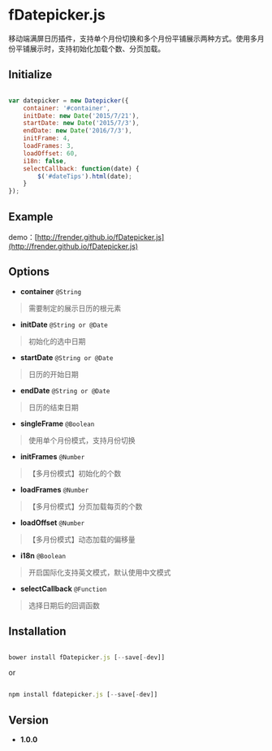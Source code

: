# fDatepicker.js

移动端满屏日历插件，支持单个月份切换和多个月份平铺展示两种方式。使用多月份平铺展示时，支持初始化加载个数、分页加载。

## Initialize

```javascript

var datepicker = new Datepicker({
    container: '#container',
    initDate: new Date('2015/7/21'),
    startDate: new Date('2015/7/3'),
    endDate: new Date('2016/7/3'),
    initFrame: 4,
    loadFrames: 3,
    loadOffset: 60,
    i18n: false,
    selectCallback: function(date) {
        $('#dateTips').html(date);
    }
});

```

## Example

demo：[http://frender.github.io/fDatepicker.js](http://frender.github.io/fDatepicker.js)

## Options

- **container** `@String`
> 需要制定的展示日历的根元素

- **initDate** `@String or @Date`
> 初始化的选中日期

- **startDate** `@String or @Date`
> 日历的开始日期

- **endDate** `@String or @Date`
> 日历的结束日期

- **singleFrame** `@Boolean`
> 使用单个月份模式，支持月份切换

- **initFrames** `@Number`
> 【多月份模式】初始化的个数

- **loadFrames** `@Number`
> 【多月份模式】分页加载每页的个数

- **loadOffset** `@Number`
> 【多月份模式】动态加载的偏移量

- **i18n** `@Boolean`
> 开启国际化支持英文模式，默认使用中文模式

- **selectCallback** `@Function`
> 选择日期后的回调函数

## Installation

```javascript

bower install fDatepicker.js [--save[-dev]]

```
or

```javascript

npm install fdatepicker.js [--save[-dev]]

```

## Version

- **1.0.0**
